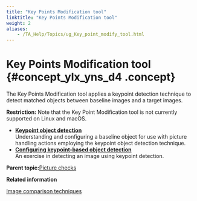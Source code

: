 ```yaml
--- 
title: "Key Points Modification tool"
linktitle: "Key Points Modification tool"
weight: 2
aliases: 
    - /TA_Help/Topics/ug_Key_point_modify_tool.html
---
```

# Key Points Modification tool {#concept_ylx_yns_d4 .concept}

The Key Points Modification tool applies a keypoint detection technique to detect matched objects between baseline images and a target images.

**Restriction:** Note that the Key Point Modification tool is not currently supported on Linux and macOS.

-   **[Keypoint object detection](../../TA_Automation/Topics/aut_keypoint_detection_method.html)**  
Understanding and configuring a baseline object for use with picture handling actions employing the keypoint object detection technique.
-   **[Configuring keypoint-based object detection](../../TA_Help/Topics/ug_Key_point_modify_tool_detecting_matched_images.html)**  
An exercise in detecting an image using keypoint detection.

**Parent topic:**[Picture checks](../../TA_Help/Topics/Projects_and_tests_picture_check.html)

**Related information**  


[Image comparison techniques](../../TA_Automation/Topics/aut_image_comparison_techniques.html)

